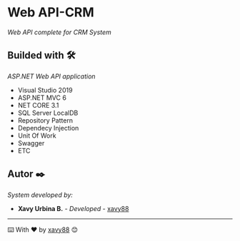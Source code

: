 # Web API-CRM

_Web API complete for CRM System_

## Builded with 🛠️

_ASP.NET Web API application_

* Visual Studio 2019
* ASP.NET MVC 6
* NET CORE 3.1
* SQL Server LocalDB
* Repository Pattern
* Dependecy Injection
* Unit Of Work
* Swagger
* ETC

## Autor ✒️

_System developed by:_

* **Xavy Urbina B.** - *Developed* - [xavy88](https://github.com/xavy88/)

---
⌨️ With ❤️ by [xavy88](https://github.com/xavy88/) 😊
